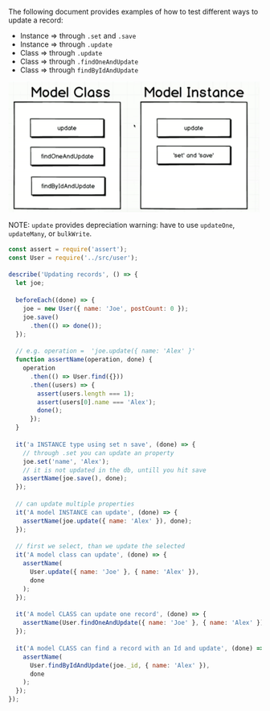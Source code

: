 The following document provides examples of how to test different ways to update a record:
- Instance => through `.set` and `.save`
- Instance => through `.update`
- Class => through `.update` 
- Class => through `.findOneAndUpdate`
- Class => through `findByIdAndUpdate`
<img src="../images/testing-update-record.png" width="500">

NOTE: `update` provides depreciation warning: have to use `updateOne`, `updateMany`, or `bulkWrite`. 

```js
const assert = require('assert');
const User = require('../src/user');

describe('Updating records', () => {
  let joe;

  beforeEach((done) => {
    joe = new User({ name: 'Joe', postCount: 0 });
    joe.save()
      .then(() => done());
  });

  // e.g. operation =  'joe.update({ name: 'Alex' }'
  function assertName(operation, done) {
    operation
      .then(() => User.find({}))
      .then((users) => {
        assert(users.length === 1);
        assert(users[0].name === 'Alex');
        done();
      });
  }

  it('a INSTANCE type using set n save', (done) => {
    // through .set you can update an property
    joe.set('name', 'Alex');
    // it is not updated in the db, untill you hit save
    assertName(joe.save(), done);
  });

  // can update multiple properties
  it('A model INSTANCE can update', (done) => {
    assertName(joe.update({ name: 'Alex' }), done);
  });

  // first we select, than we update the selected
  it('A model class can update', (done) => {
    assertName(
      User.update({ name: 'Joe' }, { name: 'Alex' }),
      done
    );
  });

  it('A model CLASS can update one record', (done) => {
    assertName(User.findOneAndUpdate({ name: 'Joe' }, { name: 'Alex' }), done);
  });

  it('A model CLASS can find a record with an Id and update', (done) => {
    assertName(
      User.findByIdAndUpdate(joe._id, { name: 'Alex' }),
      done
    );
  });
});
```
